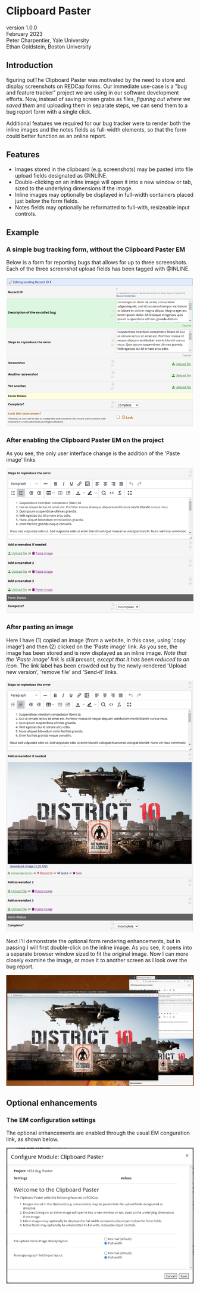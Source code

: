 # Clipboard Paster
version 1.0.0  
February 2023  
Peter Charpentier, Yale University  
Ethan Goldstein, Boston University

## Introduction
figuring outThe Clipboard Paster was motivated by the need to store and display screenshots on REDCap forms. Our immediate use-case is a "bug and feature tracker" project we are using in our software development efforts. Now, instead of saving screen grabs as files, *figuring out where we saved them* and uploading them in separate steps, we can send them to a bug report form with a single click.

Additional features we required for our bug tracker were to render both the inline images and the notes fields as full-width elements, so that the form could better function as an online report.

## Features
- Images stored in the clipboard (e.g. screenshots) may be pasted into file upload fields designated as @INLINE.
- Double-clicking on an inline image will open it into a new window or tab, sized to the underlying dimensions if the image.
- Inline images may optionally be displayed in full-width containers placed just below the form fields.
- Notes fields may optionally be reformatted to full-with, resizeable input controls.

## Example 

### A simple bug tracking form, without the Clipboard Paster EM

Below is a form for reporting bugs that allows for up to three screenshots. Each of the three screenshot upload fields has been tagged with @INLINE.

![image of a form without enhacements](images/example0.png)

### After enabling the Clipboard Paster EM on the project

As you see, the only user interface change is the addition of the 'Paste image' links

![image of a form after enabling the Clipboard Paster EM](images/example1.png)

### After pasting an image

Here I have (1) copied an image (from a website, in this case, using 'copy image') and then (2) clicked on the 'Paste image' link. As you see, the image has been stored and is now displayed as an inline image. *Note that the 'Paste image' link is still present, except that it has been reduced to an icon.* The link label has been crowded out by the newly-rendered 'Upload new version', 'remove file' and 'Send-it' links.

![image of a form after pasting an image](images/example2.png)

Next I'll demonstrate the optional form rendering enhancements, but in passing I will first double-click on the inline image. As you see, it opens into a separate browser window sized to fit the original image. Now I can more closely examine the image, or move it to another screen as I look over the bug report.

![image of a form after double-clicking on an inline image](images/example3.png)

## Optional enhancements

### The EM configuration settings

The optional enhancements are enabled through the usual EM conguration link, as shown below.

![image of the EM configuration settions](images/example4.png)






